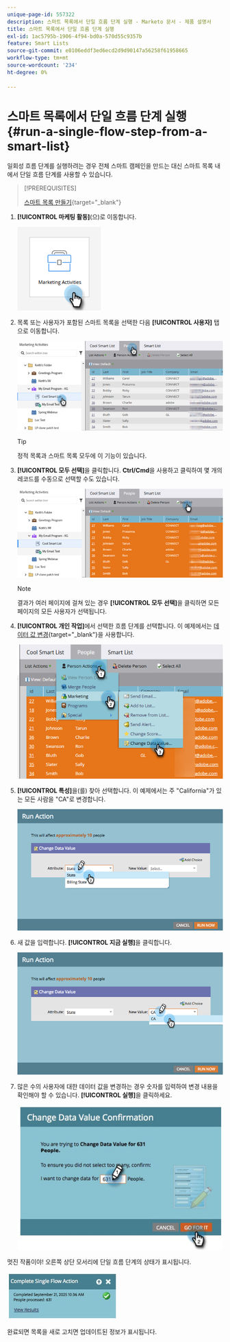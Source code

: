 ```yaml
---
unique-page-id: 557322
description: 스마트 목록에서 단일 흐름 단계 실행 - Marketo 문서 - 제품 설명서
title: 스마트 목록에서 단일 흐름 단계 실행
exl-id: 1ac5795b-1906-4f94-bd0a-570d55c9357b
feature: Smart Lists
source-git-commit: e0106eddf3ed6ecd2d9d90147a56258f61958665
workflow-type: tm+mt
source-wordcount: '234'
ht-degree: 0%

---
```


# 스마트 목록에서 단일 흐름 단계 실행 {#run-a-single-flow-step-from-a-smart-list}

일회성 흐름 단계를 실행하려는 경우 전체 스마트 캠페인을 만드는 대신 스마트 목록 내에서 단일 흐름 단계를 사용할 수 있습니다.

>[!PREREQUISITES]
>
>[스마트 목록 만들기](/help/marketo/product-docs/core-marketo-concepts/smart-lists-and-static-lists/creating-a-smart-list/create-a-smart-list.md){target="_blank"}

1. **[!UICONTROL 마케팅 활동]**(으)로 이동합니다.

   ![](assets/run-a-single-flow-step-from-a-smart-list-1.png)

1. 목록 또는 사용자가 포함된 스마트 목록을 선택한 다음 **[!UICONTROL 사용자]** 탭으로 이동합니다.

   ![](assets/run-a-single-flow-step-from-a-smart-list-2.png)

   >[!TIP]
   >
   >정적 목록과 스마트 목록 모두에 이 기능이 있습니다.

1. **[!UICONTROL 모두 선택]**&#x200B;을 클릭합니다. **Ctrl/Cmd**&#x200B;을 사용하고 클릭하여 몇 개의 레코드를 수동으로 선택할 수도 있습니다.

   ![](assets/run-a-single-flow-step-from-a-smart-list-3.png)

   >[!NOTE]
   >
   >결과가 여러 페이지에 걸쳐 있는 경우 **[!UICONTROL 모두 선택]**&#x200B;을 클릭하면 모든 페이지의 모든 사용자가 선택됩니다.

1. **[!UICONTROL 개인 작업]**&#x200B;에서 선택한 흐름 단계를 선택합니다. 이 예제에서는 [데이터 값 변경](/help/marketo/product-docs/core-marketo-concepts/smart-campaigns/flow-actions/change-data-value.md){target="_blank"}을 사용합니다.

   ![](assets/run-a-single-flow-step-from-a-smart-list-4.png)

1. **[!UICONTROL 특성]**&#x200B;을(를) 찾아 선택합니다. 이 예제에서는 주 &quot;California&quot;가 있는 모든 사람을 &quot;CA&quot;로 변경합니다.

   ![](assets/run-a-single-flow-step-from-a-smart-list-5.png)

1. 새 값을 입력합니다. **[!UICONTROL 지금 실행]**&#x200B;을 클릭합니다.

   ![](assets/run-a-single-flow-step-from-a-smart-list-6.png)

1. 많은 수의 사용자에 대한 데이터 값을 변경하는 경우 숫자를 입력하여 변경 내용을 확인해야 할 수 있습니다. **[!UICONTROL 실행]**&#x200B;을 클릭하세요.

   ![](assets/run-a-single-flow-step-from-a-smart-list-7.png)

멋진 작품이야! 오른쪽 상단 모서리에 단일 흐름 단계의 상태가 표시됩니다.

![](assets/run-a-single-flow-step-from-a-smart-list-8.png)

완료되면 목록을 새로 고치면 업데이트된 정보가 표시됩니다.
